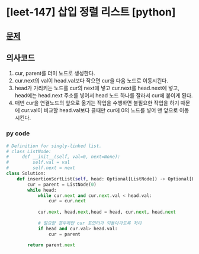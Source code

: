 # [leet-147] 삽입 정렬 리스트 [python]

## [문제](https://leetcode.com/problems/insertion-sort-list/) 

## 의사코드
1. cur, parent를 더미 노드로 생성한다.
2. cur.next의 val이 head.val보다 작으면 cur을 다음 노드로 이동시킨다.
3. head가 가리키는 노드를 cur의 next에 넣고 cur.next를 head.next에 넣고, head에는 head.next 주소를 넣어서 head 노드 하나를 잘라서 cur에 붙이게 된다.
4. 매번 cur을 연결노드의 앞으로 옮기는 작업을 수행하면 불필요한 작업을 하기 때문에 cur.val이 비교할 head.val보다 클때만 cur에 0의 노드를 넣어 맨 앞으로 이동시킨다.

### py code
```py
# Definition for singly-linked list.
# class ListNode:
#     def __init__(self, val=0, next=None):
#         self.val = val
#         self.next = next
class Solution:
    def insertionSortList(self, head: Optional[ListNode]) -> Optional[ListNode]:
        cur = parent = ListNode(0)
        while head:
            while cur.next and cur.next.val < head.val:
                cur = cur.next
                
            cur.next, head.next,head = head, cur.next, head.next
            
            # 필요한 경우에만 cur 포인터가 되돌아가도록 처리
            if head and cur.val> head.val:
                cur = parent
                
        return parent.next
```
